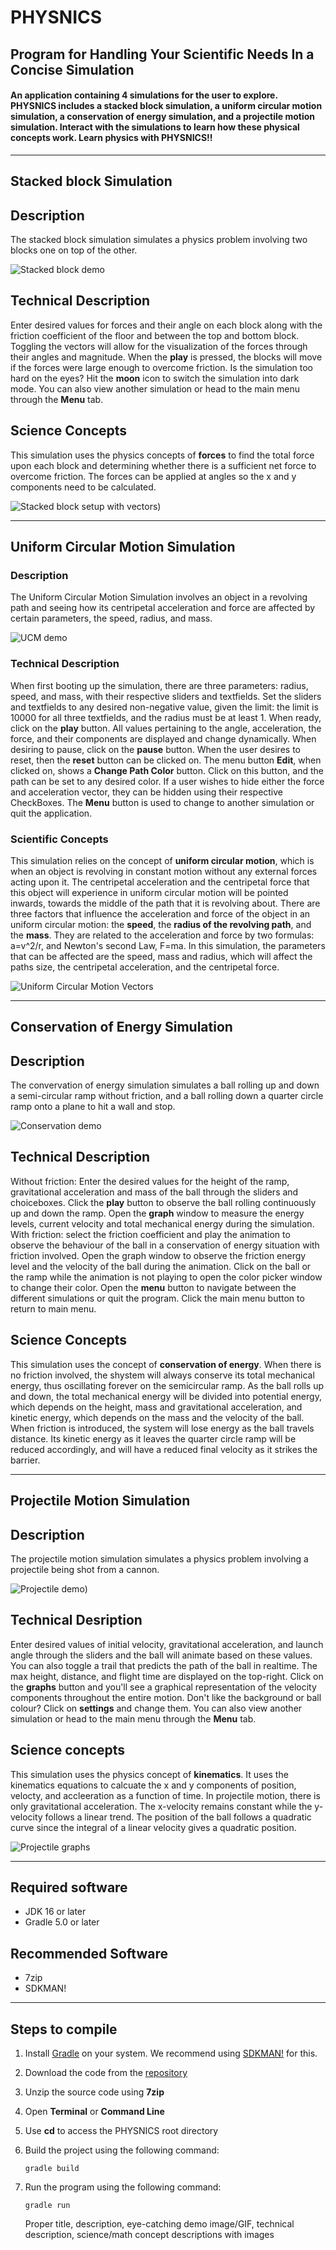 # **PHYSNICS**
## Program for Handling Your Scientific Needs In a Concise Simulation
#### An application containing 4 simulations for the user to explore. PHYSNICS includes a **stacked block simulation**, a **uniform circular motion simulation**, a **conservation of energy simulation**, and a **projectile motion simulation**. Interact with the simulations to learn how these physical concepts work. Learn physics with **PHYSNICS**!!
---
## **Stacked block Simulation**
## Description
The stacked block simulation simulates a physics problem involving two blocks one on top of the other. 

![Stacked block demo](public/readme-images/stacked-block-demo.gif)

## Technical Description
Enter desired values for forces and their angle on each block along with the friction coefficient of the floor and between the top and bottom block. Toggling the vectors will allow for the visualization of the forces through their angles and magnitude. When the **play** is pressed, the blocks will move if the forces were large enough to overcome friction. Is the simulation too hard on the eyes? Hit the **moon** icon to switch the simulation into dark mode. You can also view another simulation or head to the main menu through the **Menu** tab.

## Science Concepts
This simulation uses the physics concepts of **forces** to find the total force upon each block and determining whether there is a sufficient net force to overcome friction. The forces can be applied at angles so the x and y components need to be calculated. 

![Stacked block setup with vectors](public/readme-images/stacked-block-vectors.png)) 

---

## **Uniform Circular Motion Simulation**
### **Description**
The Uniform Circular Motion Simulation involves an object in a revolving path and seeing how its centripetal acceleration and force are affected by certain parameters, the speed, radius, and mass.

![UCM demo](public/readme-images/UCMGif.gif)

### **Technical Description**
When first booting up the simulation, there are three parameters: radius, speed, and mass, with their respective sliders and textfields. Set the sliders and textfields to any desired non-negative value, given the limit: the limit is 10000 for all three textfields, and the radius must be at least 1. When ready, click on the **play** button. All values pertaining to the angle, acceleration, the force, and their components are displayed and change dynamically.  When desiring to pause, click on the **pause** button. When the user desires to reset, then the **reset** button can be clicked on. The menu button **Edit**, when clicked on, shows a **Change Path Color** button. Click on this button, and the path can be set to any desired color. If a user wishes to hide either the force and acceleration vector, they can be hidden using their respective CheckBoxes. The **Menu** button is used to change to another simulation or quit the application.

### **Scientific Concepts**
This simulation relies on the concept of **uniform circular motion**, which is when an object is revolving in constant motion without any external forces acting upon it. The
centripetal acceleration and the centripetal force that this object will experience in uniform circular motion will be pointed inwards, towards the middle of the path that it is revolving about. There are three factors that influence the acceleration and force of the object in an uniform circular motion: the **speed**, the **radius of the revolving path**, and the **mass**. They are related to the acceleration and force by two formulas: a=v^2/r, and Newton's second Law, F=ma. In this simulation, the parameters that can be affected are the speed, mass and radius, which will affect the paths size, the centripetal acceleration, and the centripetal force.

![Uniform Circular Motion Vectors](public/readme-images/UCMVectors.png)


---

## **Conservation of Energy Simulation**
## Description
The convervation of energy simulation simulates a ball rolling up and down a semi-circular ramp without friction, and a ball rolling down a quarter circle ramp onto a plane to hit a wall and stop.

![Conservation demo](public/readme-images/conservation.gif)

## Technical Description
Without friction: Enter the desired values for the height of the ramp, gravitational acceleration and mass of the ball through the sliders and choiceboxes. Click the **play** button to observe the ball rolling continuously up and down the ramp. Open the **graph** window to measure the energy levels, current velocity and total mechanical energy during the simulation.
With friction: select the friction coefficient and play the animation to observe the behaviour of the ball in a conservation of energy situation with friction involved. Open the graph window to observe the friction energy level and the velocity of the ball during the animation.
Click on the ball or the ramp while the animation is not playing to open the color picker window to change their color. Open the **menu** button to navigate between the different simulations or quit the program. Click the main menu button to return to main menu.

## Science Concepts

This simulation uses the concept of **conservation of energy**. When there is no friction involved, the shystem will always conserve its total mechanical energy, thus oscillating forever on the semicircular ramp. As the ball rolls up and down, the total mechanical energy will be divided into potential energy, which depends on the height, mass and gravitational acceleration, and kinetic energy, which depends on the mass and the velocity of the ball. 
When friction is introduced, the system will lose energy as the ball travels distance. Its kinetic energy as it leaves the quarter circle ramp will be reduced accordingly, and will have a reduced final velocity as it strikes the barrier.

---
## **Projectile Motion Simulation**
## Description
The projectile motion simulation simulates a physics problem involving a projectile being shot from a cannon. 

![Projectile demo](public/readme-images/projectilemotion.gif)) 

## Technical Desription
Enter desired values of initial velocity, gravitational acceleration, and launch angle through the sliders and the ball will animate based on these values. You can also toggle a trail that predicts the path of the ball in realtime. The max height, distance, and flight time are displayed on the top-right. Click on the **graphs** button and you'll see a graphical representation of the velocity components throughout the entire motion. Don't like the background or ball colour? Click on **settings** and change them. You can also view another simulation or head to the main menu through the **Menu** tab.

## Science concepts
This simulation uses the physics concept of **kinematics**. It uses the kinematics equations to calcuate the x and y components of position, velocty, and accleeration as a function of time. In projectile motion, there is only gravitational acceleration. The x-velocity remains constant while the y-velocity follows a linear trend. The position of the ball follows a quadratic curve since the integral of a linear velocity gives a quadratic position. 

![Projectile graphs](public/readme-images/projectilegraphs.png)

---
## Required software
- JDK 16 or later
- Gradle 5.0 or later

## Recommended Software
- 7zip
- SDKMAN!
---
## Steps to compile
1. Install [Gradle](https://gradle.org/install/) on your system. We recommend using [SDKMAN!](https://sdkman.io/install) for this. 
2. Download the code from the [repository](https://github.com/adarax/PHYSNICS)
3. Unzip the source code using **7zip**
4. Open **Terminal** or **Command Line**
5. Use **cd** to access the PHYSNICS root directory

6. Build the project using the following command:
    ``` 
    gradle build
    ```
7. Run the program using the following command:
    ```
    gradle run
    ```

    Proper title, description, eye-catching demo image/GIF, technical description, science/math concept descriptions with images
